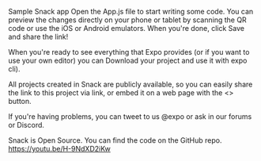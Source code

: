 Sample Snack app
Open the App.js file to start writing some code. You can preview the changes directly on your phone or tablet by scanning the QR code or use the iOS or Android emulators. When you're done, click Save and share the link!

When you're ready to see everything that Expo provides (or if you want to use your own editor) you can Download your project and use it with expo cli).

All projects created in Snack are publicly available, so you can easily share the link to this project via link, or embed it on a web page with the <> button.

If you're having problems, you can tweet to us @expo or ask in our forums or Discord.

Snack is Open Source. You can find the code on the GitHub repo. https://youtu.be/H-9NdXD2iKw
